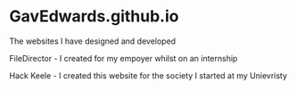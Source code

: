 # GavEdwards.github.io

The websites I have designed and developed

FileDirector - I created for my empoyer whilst on an internship

Hack Keele - I created this website for the society I started at my Unievristy
